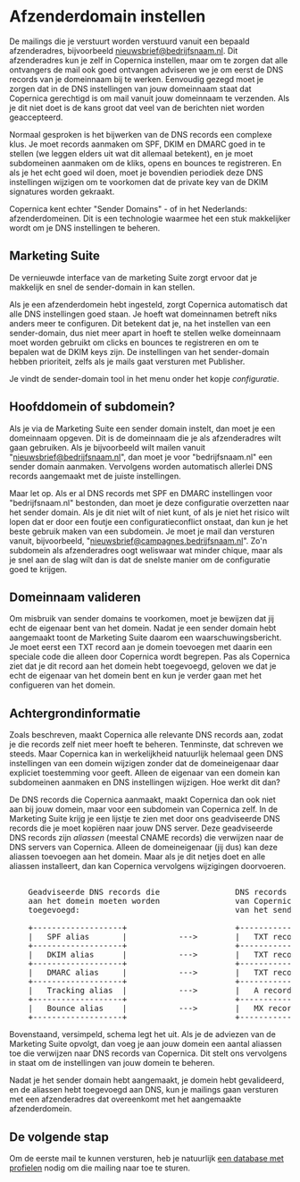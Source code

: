 Afzenderdomain instellen
========================

De mailings die je verstuurt worden verstuurd vanuit een bepaald afzenderadres,
bijvoorbeeld nieuwsbrief@bedrijfsnaam.nl. Dit afzenderadres kun je zelf in 
Copernica instellen, maar om te zorgen dat alle ontvangers de mail ook goed 
ontvangen adviseren we je om eerst de DNS records van je domeinnaam bij te werken. 
Eenvoudig gezegd moet je zorgen dat in de DNS instellingen van jouw domeinnaam
staat dat Copernica gerechtigd is om mail vanuit jouw domeinnaam te verzenden. Als je 
dit niet doet is de kans groot dat veel van de berichten niet worden geaccepteerd.

Normaal gesproken is het bijwerken van de DNS records een complexe klus. Je
moet records aanmaken om SPF, DKIM en DMARC goed in te stellen (we leggen elders
uit wat dit allemaal betekent), en je moet subdomeinen aanmaken om de kliks,
opens en bounces te registreren. En als je het echt goed wil doen, moet je
bovendien periodiek deze DNS instellingen wijzigen om te voorkomen dat de
private key van de DKIM signatures worden gekraakt.

Copernica kent echter "Sender Domains" - of in het Nederlands: afzenderdomeinen.
Dit is een technologie waarmee het een stuk makkelijker wordt om je DNS
instellingen te beheren.


Marketing Suite
---------------
De vernieuwde interface van de marketing Suite zorgt ervoor dat je makkelijk en snel
de sender-domain in kan stellen.

Als je een afzenderdomein hebt ingesteld, zorgt Copernica automatisch
dat alle DNS instellingen goed staan. Je hoeft wat domeinnamen betreft niks
anders meer te configuren. Dit betekent dat je, na het instellen van een sender-domain,
dus niet meer apart in hoeft te stellen welke domeinnaam moet worden gebruikt om clicks en 
bounces te registreren en om te bepalen wat de DKIM keys zijn. De instellingen van het 
sender-domain hebben prioriteit, zelfs als je mails gaat versturen met Publisher. 

Je vindt de sender-domain tool in het menu onder het kopje *configuratie*.

Hoofddomein of subdomein?
-------------------------

Als je via de Marketing Suite een sender domain instelt, dan moet je een
domeinnaam opgeven. Dit is de domeinnaam die je als afzenderadres wilt gaan
gebruiken. Als je bijvoorbeeld wilt mailen vanuit "nieuwsbrief@bedrijfsnaam.nl", 
dan moet je voor "bedrijfsnaam.nl" een sender domain aanmaken. Vervolgens
worden automatisch allerlei DNS records aangemaakt met de juiste instellingen.

Maar let op. Als er al DNS records met SPF en DMARC instellingen
voor "bedrijfsnaam.nl" bestonden, dan moet je deze configuratie overzetten
naar het sender domain. Als je dit niet wilt of niet kunt, of als je niet het risico
wilt lopen dat er door een foutje een configuratieconflict onstaat, dan kun
je het beste gebruik maken van een subdomein. Je moet je mail dan versturen
vanuit, bijvoorbeeld, "nieuwsbrief@campagnes.bedrijfsnaam.nl". Zo'n subdomein 
als afzenderadres oogt weliswaar wat minder chique, maar als je snel aan de slag 
wilt dan is dat de snelste manier om de configuratie goed te krijgen. 


Domeinnaam valideren
--------------------

Om misbruik van sender domains te voorkomen, moet je bewijzen dat jij echt de 
eigenaar bent van het domein. Nadat je een sender domain hebt aangemaakt toont de Marketing Suite
daarom een waarschuwingsbericht. Je moet eerst een TXT record aan je domein
toevoegen met daarin een speciale code die alleen door Copernica wordt begrepen. 
Pas als Copernica ziet dat je dit record aan het domein hebt toegevoegd, geloven
we dat je echt de eigenaar van het domein bent en kun je verder gaan met
het configueren van het domein.


Achtergrondinformatie
---------------------

Zoals beschreven, maakt Copernica alle relevante DNS records aan, zodat je
die records zelf niet meer hoeft te beheren. Tenminste, dat schreven we steeds.
Maar Copernica kan in werkelijkheid natuurlijk helemaal geen DNS instellingen 
van een domein wijzigen zonder dat de domeineigenaar daar expliciet toestemming
voor geeft. Alleen de eigenaar van een domein kan subdomeinen aanmaken en DNS
instellingen wijzigen. Hoe werkt dit dan?

De DNS records die Copernica aanmaakt, maakt Copernica dan ook niet aan bij 
jouw domein, maar voor een subdomein van Copernica zelf. In de Marketing Suite 
krijg je een lijstje te zien met door ons geadviseerde DNS records die je moet
kopiëren naar jouw DNS server. Deze geadviseerde DNS records zijn *aliassen* (meestal CNAME 
records) die verwijzen naar de DNS servers van Copernica. Alleen de domeineigenaar
(jij dus) kan deze aliassen toevoegen aan het domein. Maar als je dit netjes
doet en alle aliassen installeert, dan kan Copernica vervolgens wijzigingen
doorvoeren.

<pre>

    Geadviseerde DNS records die                DNS records op de server
    aan het domein moeten worden                van Copernica, met instellingen
    toegevoegd:                                 van het sender domain:

    +-------------------+                       +-------------------+
    |   SPF alias       |           --->        |   TXT record      |
    +-------------------+                       +-------------------+
    |   DKIM alias      |           --->        |   TXT record      |
    +-------------------+                       +-------------------+
    |   DMARC alias     |           --->        |   TXT record      |
    +-------------------+                       +-------------------+
    |   Tracking alias  |           --->        |   A record(s)     |
    +-------------------+                       +-------------------+
    |   Bounce alias    |           --->        |   MX record(s)    |
    +-------------------+                       +-------------------+
</pre>

Bovenstaand, versimpeld, schema legt het uit. Als je de adviezen van de 
Marketing Suite opvolgt, dan voeg je aan jouw domein een aantal aliassen toe 
die verwijzen naar DNS records van Copernica. Dit stelt ons vervolgens in staat 
om de instellingen van jouw domein te beheren.

Nadat je het sender domain hebt aangemaakt, je domein hebt gevalideerd, en
de aliassen hebt toegevoegd aan DNS, kun je mailings gaan versturen met een 
afzenderadres dat overeenkomt met het aangemaakte afzenderdomein.


De volgende stap
----------------

Om de eerste mail te kunnen versturen, heb je natuurlijk 
[een database met profielen](quick-database-guide) nodig om die mailing naar
toe te sturen.
